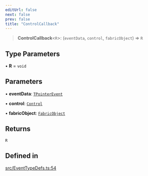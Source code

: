 ```yaml
---
editUrl: false
next: false
prev: false
title: "ControlCallback"
---
```


> **ControlCallback**\<`R`\>: (`eventData`, `control`, `fabricObject`) => `R`

## Type Parameters

• **R** = `void`

## Parameters

• **eventData**: [`TPointerEvent`](/api/type-aliases/tpointerevent/)

• **control**: [`Control`](/api/classes/control/)

• **fabricObject**: [`FabricObject`](/api/classes/fabricobject/)

## Returns

`R`

## Defined in

[src/EventTypeDefs.ts:54](https://github.com/fabricjs/fabric.js/blob/a0b4adf41e0a1fd81824114cedd4c32bfb8cac25/src/EventTypeDefs.ts#L54)
